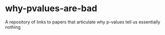 # why-pvalues-are-bad
A repository of links to papers that articulate why p-values tell us essentially nothing
